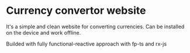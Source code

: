# Currency convertor website

It's a simple and clean website for converting currencies. Can be installed on the device and work offline.

Builded with fully functional-reactive approach with fp-ts and rx-js

